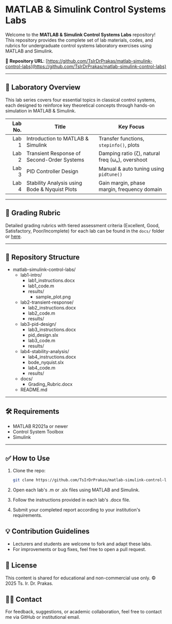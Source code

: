 # MATLAB & Simulink Control Systems Labs

Welcome to the **MATLAB & Simulink Control Systems Labs** repository!  
This repository provides the complete set of lab materials, codes, and rubrics for undergraduate control systems laboratory exercises using MATLAB and Simulink.

📍 **Repository URL**: [https://github.com/TsIrDrPrakas/matlab-simulink-control-labs](https://github.com/TsIrDrPrakas/matlab-simulink-control-labs)

---

## 🔬 Laboratory Overview

This lab series covers four essential topics in classical control systems, each designed to reinforce key theoretical concepts through hands-on simulation in MATLAB & Simulink.

| Lab No. | Title                                                       | Key Focus                              |
|--------:|-------------------------------------------------------------|----------------------------------------|
| Lab 1   | Introduction to MATLAB & Simulink                           | Transfer functions, `stepinfo()`, plots |
| Lab 2   | Transient Response of Second-Order Systems                  | Damping ratio (ζ), natural freq (ωₙ), overshoot |
| Lab 3   | PID Controller Design                                       | Manual & auto tuning using `pidtune()` |
| Lab 4   | Stability Analysis using Bode & Nyquist Plots              | Gain margin, phase margin, frequency domain |

---

## 🧾 Grading Rubric

Detailed grading rubrics with tiered assessment criteria (Excellent, Good, Satisfactory, Poor/Incomplete) for each lab can be found in the `docs/` folder or [here](docs/Grading_Rubric.docx).

---

## 📁 Repository Structure

- matlab-simulink-control-labs/
  - lab1-intro/
    - lab1_instructions.docx
    - lab1_code.m
    - results/
      - sample_plot.png
  - lab2-transient-response/
    - lab2_instructions.docx
    - lab2_code.m
    - results/
  - lab3-pid-design/
    - lab3_instructions.docx
    - pid_design.slx
    - lab3_code.m
    - results/
  - lab4-stability-analysis/
    - lab4_instructions.docx
    - bode_nyquist.slx
    - lab4_code.m
    - results/
  - docs/
    - Grading_Rubric.docx
  - README.md

---

## 🛠️ Requirements

- MATLAB R2021a or newer  
- Control System Toolbox  
- Simulink

---

## ✅ How to Use

1. Clone the repo:
   ```bash
   git clone https://github.com/TsIrDrPrakas/matlab-simulink-control-labs.git

2. Open each lab's .m or .slx files using MATLAB and Simulink.

3. Follow the instructions provided in each lab's .docx file.

4. Submit your completed report according to your institution's requirements.

## 💡 Contribution Guidelines
- Lecturers and students are welcome to fork and adapt these labs.
- For improvements or bug fixes, feel free to open a pull request.

## 📜 License
This content is shared for educational and non-commercial use only.
© 2025 Ts. Ir. Dr. Prakas.

## 🙋‍♂️ Contact
For feedback, suggestions, or academic collaboration, feel free to contact me via GitHub or institutional email.
